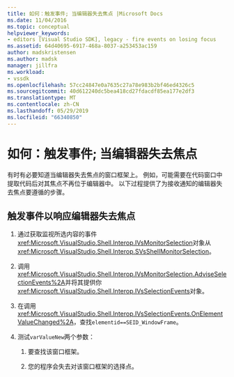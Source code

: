 ```yaml
---
title: 如何：触发事件; 当编辑器失去焦点 |Microsoft Docs
ms.date: 11/04/2016
ms.topic: conceptual
helpviewer_keywords:
- editors [Visual Studio SDK], legacy - fire events on losing focus
ms.assetid: 64d40695-6917-468a-8037-a253453ac159
author: madskristensen
ms.author: madsk
manager: jillfra
ms.workload:
- vssdk
ms.openlocfilehash: 57cc24847e0a7635c27a78e983b2bf46ed4326c5
ms.sourcegitcommit: 40d612240dc5bea418cd27fdacdf85ea177e2df3
ms.translationtype: MT
ms.contentlocale: zh-CN
ms.lasthandoff: 05/29/2019
ms.locfileid: "66340850"
---
```

# <a name="how-to-fire-events-when-the-editor-loses-focus"></a>如何：触发事件; 当编辑器失去焦点
有时有必要知道当编辑器失去焦点的窗口框架上。 例如，可能需要在代码窗口中提取代码后对其焦点不再位于编辑器中。 以下过程提供了为接收通知的编辑器失去焦点要遵循的步骤。

## <a name="to-fire-an-event-in-response-to-an-editor-losing-focus"></a>触发事件以响应编辑器失去焦点

1. 通过获取监视所选内容的事件<xref:Microsoft.VisualStudio.Shell.Interop.IVsMonitorSelection>对象从<xref:Microsoft.VisualStudio.Shell.Interop.SVsShellMonitorSelection>。

2. 调用<xref:Microsoft.VisualStudio.Shell.Interop.IVsMonitorSelection.AdviseSelectionEvents%2A>并将其提供你<xref:Microsoft.VisualStudio.Shell.Interop.IVsSelectionEvents>对象。

3. 在调用<xref:Microsoft.VisualStudio.Shell.Interop.IVsSelectionEvents.OnElementValueChanged%2A>，查找`elementid==SEID_WindowFrame`。

4. 测试`varValueNew`两个参数：

    1. 要查找该窗口框架。

    2. 您的程序会失去对该窗口框架的选择点。